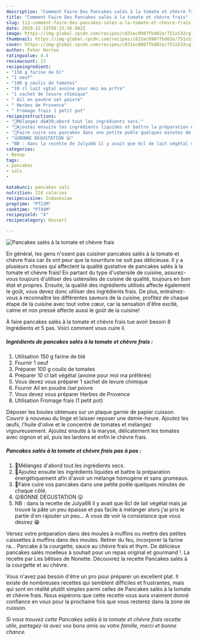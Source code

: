 ```yaml
---
description: "Comment Faire Des Pancakes salés à la tomate et chèvre frais"
title: "Comment Faire Des Pancakes salés à la tomate et chèvre frais"
slug: 112-comment-faire-des-pancakes-sales-a-la-tomate-et-chevre-frais
date: 2020-12-15T08:33:56.902Z
image: https://img-global.cpcdn.com/recipes/c831ec0907fbd02e/751x532cq70/pancakes-sales-a-la-tomate-et-chevre-frais-photo-principale-de-la-recette.jpg
thumbnail: https://img-global.cpcdn.com/recipes/c831ec0907fbd02e/751x532cq70/pancakes-sales-a-la-tomate-et-chevre-frais-photo-principale-de-la-recette.jpg
cover: https://img-global.cpcdn.com/recipes/c831ec0907fbd02e/751x532cq70/pancakes-sales-a-la-tomate-et-chevre-frais-photo-principale-de-la-recette.jpg
author: Peter Horton
ratingvalue: 4.4
reviewcount: 13
recipeingredient:
- "150 g farine de bl"
- "1 oeuf"
- "100 g coulis de tomates"
- "10 cl lait vgtal avoine pour moi ma prfre"
- "1 sachet de levure chimique"
- " Ail en poudre sel poivre"
- " Herbes de Provence"
- " Fromage frais 1 petit pot"
recipeinstructions:
- "🥞Mélangez d&#39;abord tout les ingrédients secs."
- "🥞Ajoutez ensuite les ingrédients liquides et battre la préparation énergétiquement afin d&#39;avoir un mélange homogène et sans grumeaux."
- "🥞Faire cuire vos pancakes dans une petite poêle quelques minutes de chaque côté."
- "😛BONNE DÉGUSTATION 😛"
- "NB : dans la recette de Julya66 il y avait que 6cl de lait végétal mais jai trouvé la pâte un peu épaisse et pas facile à mélanger alors j&#39;ai pris le partie d&#39;en rajouter un peu... A vous de voir la consistance que vous désirez 😁"
categories:
- Resep
tags:
- pancakes
- sals
- 

katakunci: pancakes sals  
nutrition: 224 calories
recipecuisine: Indonesian
preptime: "PT22M"
cooktime: "PT44M"
recipeyield: "4"
recipecategory: Dessert

---
```



![Pancakes salés à la tomate et chèvre frais](https://img-global.cpcdn.com/recipes/c831ec0907fbd02e/751x532cq70/pancakes-sales-a-la-tomate-et-chevre-frais-photo-principale-de-la-recette.jpg)

En général, les gens n'osent pas cuisiner pancakes salés à la tomate et chèvre frais car ils ont peur que la nourriture ne soit pas délicieuse. Il y a plusieurs choses qui affectent la qualité gustative de pancakes salés à la tomate et chèvre frais! En partant du type d'ustensile de cuisine, assurez-vous toujours d'utiliser des ustensiles de cuisine de qualité, toujours en bon état et propres. Ensuite, la qualité des ingrédients utilisés affecte également le goût, vous devez donc utiliser des ingrédients frais. De plus, entraînez-vous à reconnaître les différentes saveurs de la cuisine, profitez de chaque étape de la cuisine avec tout votre cœur, car la sensation d'être excité, calme et non pressé affecte aussi le goût de la cuisine!

<!--inarticleads1-->

À faire pancakes salés à la tomate et chèvre frais tue avoir besoin 8 Ingrédients et 5 pas. Voici comment vous cuire il.

##### Ingrédients de pancakes salés à la tomate et chèvre frais :

1. Utilisation 150 g farine de blé
1. Fournir 1 oeuf
1. Préparer 100 g coulis de tomates
1. Préparer 10 cl lait végétal (avoine pour moi ma préférée)
1. Vous devez vous préparer 1 sachet de levure chimique
1. Fournir  Ail en poudre /sel poivre
1. Vous devez vous préparer  Herbes de Provence
1. Utilisation  Fromage frais (1 petit pot)


Déposer les boules obtenues sur un plaque garnie de papier cuisson. Couvrir à nouveau du linge et laisser reposer une demie-heure. Ajoutez les œufs, l&#39;huile d&#39;olive et le concentré de tomates et mélangez vigoureusement. Ajoutez ensuite à la maryse, délicatement les tomates avec oignon et ail, puis les lardons et enfin le chèvre frais. 

<!--inarticleads2-->

##### Pancakes salés à la tomate et chèvre frais pas à pas :

1. 🥞Mélangez d&#39;abord tout les ingrédients secs.
1. 🥞Ajoutez ensuite les ingrédients liquides et battre la préparation énergétiquement afin d&#39;avoir un mélange homogène et sans grumeaux.
1. 🥞Faire cuire vos pancakes dans une petite poêle quelques minutes de chaque côté.
1. 😛BONNE DÉGUSTATION 😛
1. NB : dans la recette de Julya66 il y avait que 6cl de lait végétal mais jai trouvé la pâte un peu épaisse et pas facile à mélanger alors j&#39;ai pris le partie d&#39;en rajouter un peu... A vous de voir la consistance que vous désirez 😁


Versez votre préparation dans des moules à muffins ou mettre des petites caissettes à muffins dans des moules. Retirer du feu, incorporer la farine ra… Pancake à la courgette, sauce au chèvre frais et thym. De délicieux pancakes salés moelleux à souhait pour un repas original et gourmand !. La recette par Les bêtises de Nonette. Découvrez la recette Pancakes salés à la courgette et au chèvre. 

<!--inarticleads1-->

<p>
Vous n'avez pas besoin d'être un pro pour préparer un excellent plat. Il existe de nombreuses recettes qui semblent difficiles et frustrantes, mais qui sont en réalité plutôt simples parmi celles de Pancakes salés à la tomate et chèvre frais. Nous espérons que cette recette vous aura vraiment donné confiance en vous pour la prochaine fois que vous resterez dans la zone de cuisson.
</p>

<p>
<i>Si vous trouvez cette Pancakes salés à la tomate et chèvre frais recette utile, partagez-la avec vos bons amis ou votre famille, merci et bonne chance.</i>
</p>
